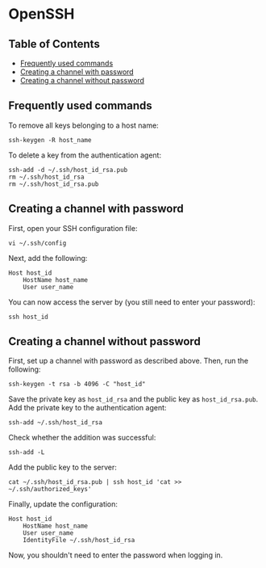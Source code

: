 # OpenSSH

## Table of Contents

* [Frequently used commands](#Frequently-used-commands)
* [Creating a channel with password](#Creating-a-channel-with-password)
* [Creating a channel without password](#Creating-a-channel-without-password)

## Frequently used commands <a name="Frequently-used-commands"></a>

To remove all keys belonging to a host name:

```
ssh-keygen -R host_name
```

To delete a key from the authentication agent:

```
ssh-add -d ~/.ssh/host_id_rsa.pub
rm ~/.ssh/host_id_rsa
rm ~/.ssh/host_id_rsa.pub
```

## Creating a channel with password <a name="Creating-a-channel-with-password"></a>

First, open your SSH configuration file:

```
vi ~/.ssh/config
```

Next, add the following:

```
Host host_id
    HostName host_name
    User user_name
```

You can now access the server by (you still need to enter your password):

```
ssh host_id
```

## Creating a channel without password <a name="Creating-a-channel-without-password"></a>

First, set up a channel with password as described above. Then, run the following:

```
ssh-keygen -t rsa -b 4096 -C "host_id"
```

Save the private key as `host_id_rsa` and the public key as `host_id_rsa.pub`. Add the private key to the authentication agent:

```
ssh-add ~/.ssh/host_id_rsa
```

Check whether the addition was successful:

```
ssh-add -L
```

Add the public key to the server:

```
cat ~/.ssh/host_id_rsa.pub | ssh host_id 'cat >> ~/.ssh/authorized_keys'
```

Finally, update the configuration:

```
Host host_id
    HostName host_name
    User user_name
    IdentityFile ~/.ssh/host_id_rsa
```

Now, you shouldn't need to enter the password when logging in.
